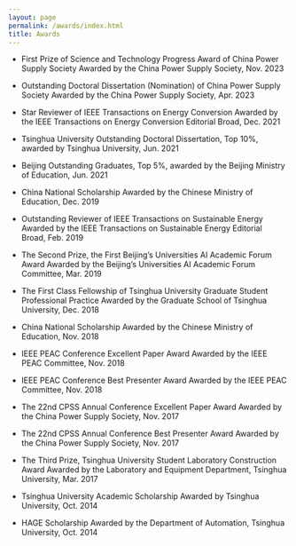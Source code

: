 ```yaml
---
layout: page
permalink: /awards/index.html
title: Awards
---
```



- First Prize of Science and Technology Progress Award of China Power Supply Society
  Awarded by the China Power Supply Society, Nov. 2023

- Outstanding Doctoral Dissertation (Nomination) of China Power Supply Society
  Awarded by the China Power Supply Society, Apr. 2023

- Star Reviewer of IEEE Transactions on Energy Conversion
  Awarded by the IEEE Transactions on Energy Conversion Editorial Broad, Dec. 2021

- Tsinghua University Outstanding Doctoral Dissertation, Top 10%,
  awarded by Tsinghua University, Jun. 2021

- Beijing Outstanding Graduates, Top 5%,
  awarded by the Beijing Ministry of Education, Jun. 2021

- China National Scholarship
  Awarded by the Chinese Ministry of Education, Dec. 2019

- Outstanding Reviewer of IEEE Transactions on Sustainable Energy
  Awarded by the IEEE Transactions on Sustainable Energy Editorial Broad, Feb. 2019

- The Second Prize, the First Beijing’s Universities AI Academic Forum Award
  Awarded by the Beijing’s Universities AI Academic Forum Committee, Mar. 2019

- The First Class Fellowship of Tsinghua University Graduate Student Professional Practice
  Awarded by the Graduate School of Tsinghua University, Dec. 2018

- China National Scholarship
  Awarded by the Chinese Ministry of Education, Nov. 2018

- IEEE PEAC Conference Excellent Paper Award
  Awarded by the IEEE PEAC Committee, Nov. 2018

- IEEE PEAC Conference Best Presenter Award
  Awarded by the IEEE PEAC Committee, Nov. 2018

- The 22nd CPSS Annual Conference Excellent Paper Award
  Awarded by the China Power Supply Society, Nov. 2017

- The 22nd CPSS Annual Conference Best Presenter Award
  Awarded by the China Power Supply Society, Nov. 2017

- The Third Prize, Tsinghua University Student Laboratory Construction Award
  Awarded by the Laboratory and Equipment Department, Tsinghua University, Mar. 2017

- Tsinghua University Academic Scholarship
  Awarded by Tsinghua University, Oct. 2014

- HAGE Scholarship
  Awarded by the Department of Automation, Tsinghua University, Oct. 2014
